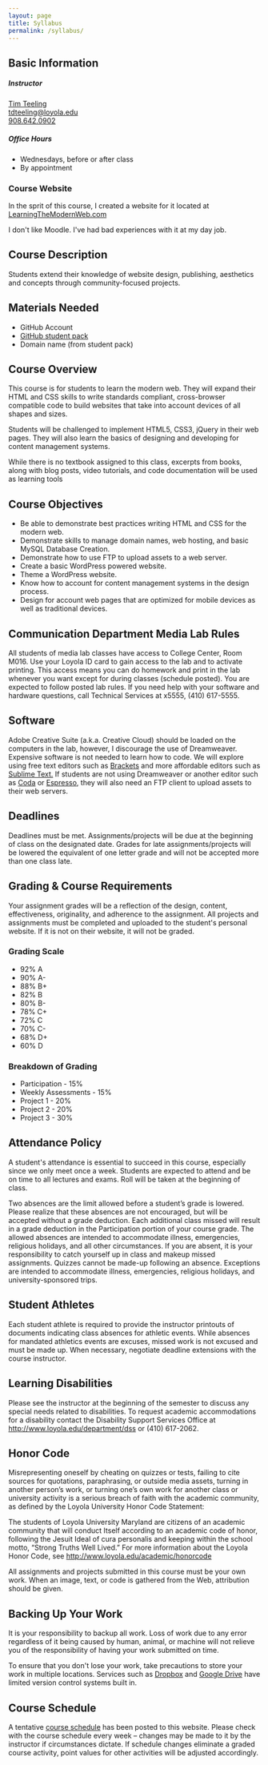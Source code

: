 ```yaml
---
layout: page
title: Syllabus
permalink: /syllabus/
---
```


<div class="row">
<h2>Basic Information</h2>
<div class="onehalf">
<h5>Instructor</h5>
<p><a href="http://timteeling.com">Tim Teeling</a><br>
<a href="mailto:tdteeling@loyola.edu">tdteeling@loyola.edu</a><br>
<a href="tel:908.642.0902">908.642.0902</a></p>

<h5>Office Hours</h5>
<ul>
<li>Wednesdays, before or after class</li>
<li>By appointment</li>
</ul>
</div>
<div class="onehalf last">
  <h3>Course Website</h3>
  <p>In the sprit of this course, I created a website for it located at <a href="http://learningthemodernweb.com">LearningTheModernWeb.com</a></p>
  <p>I don't like Moodle. I've had bad experiences with it at my day job.</p>
</div>
</div>
<div class="row">
<div class="onehalf">
<h2 class="textcenter">Course Description</h2>
<p>Students extend their knowledge of website design, publishing, aesthetics and concepts through community-focused projects.</p>
</div>
<div class="onehalf last">
  <h2 class="textcenter">Materials Needed</h2>
  <ul>
    <li>GitHub Account</li>
    <li><a href="https://education.github.com/pack">GitHub student pack</a></li>
    <li>Domain name (from student pack)</li>
  </ul>
</div>
</div>
<div class="row">
  <div class="twothirds">
    <h2>Course Overview</h2>
    <p>This course is for students to learn the modern web. They will expand their HTML and CSS skills to write standards compliant, cross-browser compatible code to build websites that take into account devices of all shapes and sizes.</p>
    <p>Students will be challenged to implement HTML5, CSS3, jQuery in their web pages.  They will also learn the basics of designing and developing for content management systems.</p>
    <p>While there is no textbook assigned to this class, excerpts from books, along with blog posts, video tutorials, and code documentation will be used as learning tools</p>
  </div>
</div>
<div class="row">
  <div class="twothirds">
    <h2>Course Objectives</h2>
    <ul>
      <li>Be able to demonstrate best practices writing HTML and CSS for the modern web.</li>
      <li>Demonstrate skills to manage domain names, web hosting, and basic MySQL Database Creation.</li>
      <li>Demonstrate how to use FTP to upload assets to a web server.</li>
      <li>Create a basic WordPress powered website.</li>
      <li>Theme a WordPress website.</li>
      <li>Know how to account for content management systems in the design process.</li>
      <li>Design for account web pages that are optimized for mobile devices as well as traditional devices.</li>
    </ul>
  </div>
</div>

<div class="row">
  <div class="twothirds">
    <h2>Communication Department Media Lab Rules</h2>
    <p>All students of media lab classes have access to College Center, Room M016. Use your Loyola ID card to gain access to the lab and to activate printing. This access means you can do homework and print in the lab whenever you want except for during classes (schedule posted). You are expected to follow posted lab rules. If you need help with your software and hardware questions, call Technical Services at x5555, (410) 617-5555.</p>
  </div>
</div>

<div class="row">
<div class="twothirds">
<h2>Software</h2>
<p>Adobe Creative Suite (a.k.a. Creative Cloud) should be loaded on the computers in the lab, however, I discourage the use of Dreamweaver. Expensive software is not needed to learn how to code. We will explore using free text editors such as <a href="http://brackets.io/">Brackets</a> and more affordable editors such as <a href="http://www.sublimetext.com/">Sublime Text.</a> If students are not using Dreamweaver or another editor such as <a href="http://panic.com/coda">Coda</a> or <a href="http://macrabbit.com/espresso/">Espresso</a>, they will also need an FTP client to upload assets to their web servers.</p>
</div>
</div>
<div class="row">
<div class="twothirds">
<h2>Deadlines</h2>
<p>Deadlines must be met. Assignments/projects will be due at the beginning of class on the designated date. Grades for late assignments/projects will be lowered the equivalent of one letter grade and will not be accepted more than one class late.</p>
</div>

</div>
<div class="row">
<div class="twothirds">
<h2>Grading &amp; Course Requirements</h2>
<p>Your assignment grades will be a reflection of the design, content, effectiveness, originality, and adherence to the assignment. All projects and assignments must be completed and uploaded to the student's personal website.  If it is not on their website, it will not be graded.</p>

<div class="onehalf">
<h3>Grading Scale</h3>
<ul class="col2 no-bullet">
<li>92% A</li>
<li>90% A-</li>
<li>88% B+</li>
<li>82% B</li>
<li>80% B-</li>
<li>78% C+</li>
<li>72% C</li>
<li>70% C-</li>
<li>68% D+</li>
<li>60% D</li>
</ul>
</div>
<div class="onehalf last">
<h3>Breakdown of Grading</h3>
<ul class="no-bullet">
<li>Participation - 15%</li>
<li>Weekly Assessments - 15%</li>
<li>Project 1 - 20%</li>
<li>Project 2 - 20%</li>
<li>Project 3 - 30%</li>
</ul>
</div>
</div>

</div>

<div class="row">
<div class="twothirds">
<h2>Attendance Policy</h2>
<p>A student's attendance is essential to succeed in this course, especially since we only meet once a week. Students are expected to attend and be on time to all lectures and exams. Roll will be taken at the beginning of class.</p>

<p>Two absences are the limit allowed before a student’s grade is lowered. Please realize that these absences are not encouraged, but will be accepted without a grade deduction. Each additional class missed will result in a grade deduction in the Participation portion of your course grade. The allowed absences are intended to accommodate illness, emergencies, religious holidays, and all other circumstances. If you are absent, it is your responsibility to catch yourself up in class and makeup missed assignments. Quizzes cannot be made-up following an absence. Exceptions are intended to accommodate illness, emergencies, religious holidays, and university-sponsored trips.</p>
</div>

</div>
<div class="row">
<div class="twothirds">
<h2>Student Athletes</h2>
<p>Each student athlete is required to provide the instructor printouts of documents indicating class absences for athletic events. While absences for mandated athletics events are excuses, missed work is not excused and must be made up. When necessary, negotiate deadline extensions with the course instructor.</p>
</div>

</div>
<div class="row">
<div class="twothirds">
<h2>Learning Disabilities</h2>
<p>Please see the instructor at the beginning of the semester to discuss any special needs related to disabilities. To request academic accommodations for a disability contact the Disability Support Services Office at <a href="http://www.loyola.edu/department/dss">http://www.loyola.edu/department/dss</a> or (410) 617-2062.</p>
</div>

</div>
<div class="row">
<div class="twothirds">
<h2>Honor Code</h2>
<p>Misrepresenting oneself by cheating on quizzes or tests, failing to cite sources for quotations, paraphrasing, or outside media assets, turning in another person’s work, or turning one’s own work for another class or university activity is a serious breach of faith with the academic community, as defined by the Loyola University Honor Code Statement:</p>
<p>The students of Loyola University Maryland are citizens of an academic community that will conduct Itself according to an academic code of honor, following the Jesuit Ideal of cura personalis and keeping within the school motto, “Strong Truths Well Lived.”
For more information about the Loyola Honor Code, see <a href="http://www.loyola.edu/academic/honorcode">http://www.loyola.edu/academic/honorcode</a></p>
<p>All assignments and projects submitted in this course must be your own work. When an image, text, or code is gathered from the Web, attribution should be given.</p>
</div>

</div>

<div class="row">
<div class="twothirds">
<h2>Backing Up Your Work</h2>
<p>It is your responsibility to backup all work. Loss of work due to any error regardless of it being caused by human, animal, or machine will not relieve you of the responsibility of having your work submitted on time.</p>

<p>To ensure that you don't lose your work, take precautions to store your work in multiple locations.  Services such as <a href="http://dropbox.com">Dropbox</a> and <a href="http://drive.google.com">Google Drive</a> have limited version control systems built in.</p>
</div>
</div>

<div class="row">
<div class="twothirds">
<h2>Course Schedule</h2>

<p>A tentative <a href="/schedule">course schedule</a> has been posted to this website. Please check with the course schedule every week – changes may be made to it by the instructor if circumstances dictate. If schedule changes eliminate a graded course activity, point values for other activities will be adjusted accordingly.</p>
</div>
</div>